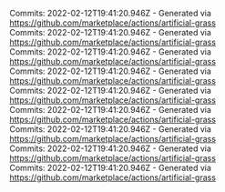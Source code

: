 Commits: 2022-02-12T19:41:20.946Z - Generated via https://github.com/marketplace/actions/artificial-grass
<br>
Commits: 2022-02-12T19:41:20.946Z - Generated via https://github.com/marketplace/actions/artificial-grass
<br>
Commits: 2022-02-12T19:41:20.946Z - Generated via https://github.com/marketplace/actions/artificial-grass
<br>
Commits: 2022-02-12T19:41:20.946Z - Generated via https://github.com/marketplace/actions/artificial-grass
<br>
Commits: 2022-02-12T19:41:20.946Z - Generated via https://github.com/marketplace/actions/artificial-grass
<br>
Commits: 2022-02-12T19:41:20.946Z - Generated via https://github.com/marketplace/actions/artificial-grass
<br>
Commits: 2022-02-12T19:41:20.946Z - Generated via https://github.com/marketplace/actions/artificial-grass
<br>
Commits: 2022-02-12T19:41:20.946Z - Generated via https://github.com/marketplace/actions/artificial-grass
<br>
Commits: 2022-02-12T19:41:20.946Z - Generated via https://github.com/marketplace/actions/artificial-grass
<br>
